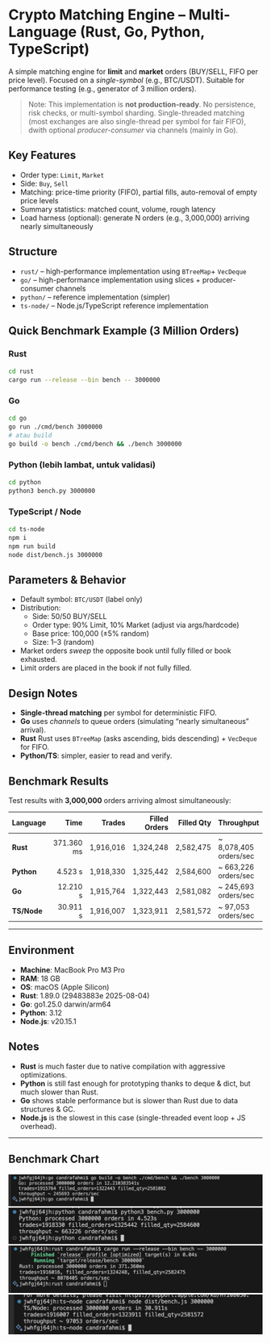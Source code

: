 # Crypto Matching Engine – Multi-Language (Rust, Go, Python, TypeScript)

A simple matching engine for **limit** and **market** orders (BUY/SELL, FIFO per price level).
Focused on a *single-symbol* (e.g., BTC/USDT). Suitable for performance testing (e.g., generator of 3 million orders).

> Note: This implementation is **not production-ready**. No persistence, risk checks, or multi-symbol sharding.
> Single-threaded matching (most exchanges are also single-thread per symbol for fair FIFO),
> dwith optional *producer-consumer* via channels (mainly in Go).

## Key Features
- Order type: `Limit`, `Market`
- Side: `Buy`, `Sell`
- Matching: price-time priority (FIFO), partial fills, auto-removal of empty price levels
- Summary statistics: matched count, volume, rough latency
- Load harness (optional): generate N orders (e.g., 3,000,000) arriving nearly simultaneously

## Structure
- `rust/` – high-performance implementation using `BTreeMap`+ `VecDeque`
- `go/` – high-performance implementation using slices + producer-consumer channels
- `python/` – reference implementation (simpler)
- `ts-node/` – Node.js/TypeScript reference implementation

## Quick Benchmark Example (3 Million Orders)
### Rust
```bash
cd rust
cargo run --release --bin bench -- 3000000
```
### Go
```bash
cd go
go run ./cmd/bench 3000000
# atau build
go build -o bench ./cmd/bench && ./bench 3000000
```
### Python (lebih lambat, untuk validasi)
```bash
cd python
python3 bench.py 3000000
```
### TypeScript / Node
```bash
cd ts-node
npm i
npm run build
node dist/bench.js 3000000
```

## Parameters & Behavior
- Default symbol: `BTC/USDT` (label only)
- Distribution:
  - Side: 50/50 BUY/SELL
  - Order type: 90% Limit, 10% Market (adjust via args/hardcode)
  - Base price: 100,000 (±5% random)
  - Size: 1–3 (random)
- Market orders *sweep* the opposite book until fully filled or book exhausted.
- Limit orders are placed in the book if not fully filled.

## Design Notes
- **Single-thread matching** per symbol for deterministic FIFO.
- **Go** uses *channels* to queue orders (simulating “nearly simultaneous” arrival).
- **Rust** Rust uses `BTreeMap` (asks ascending, bids descending) + `VecDeque` for FIFO.
- **Python/TS**: simpler, easier to read and verify.


## Benchmark Results

Test results with **3,000,000** orders arriving almost simultaneously:

| Language      | Time           | Trades   | Filled Orders | Filled Qty | Throughput             |
|---------------|---------------:|---------:|--------------:|-----------:|------------------------|
| **Rust**      | 371.360 ms     | 1,916,016 | 1,324,248     | 2,582,475  | ~ 8,078,405 orders/sec |
| **Python**    | 4.523 s        | 1,918,330 | 1,325,442     | 2,584,600  | ~   663,226 orders/sec |
| **Go**        | 12.210 s       | 1,915,764 | 1,322,443     | 2,581,082  | ~   245,693 orders/sec |
| **TS/Node**   | 30.911 s       | 1,916,007 | 1,323,911     | 2,581,572  | ~    97,053 orders/sec |

---

## Environment

- **Machine**: MacBook Pro M3 Pro  
- **RAM**: 18 GB  
- **OS**: macOS (Apple Silicon)  
- **Rust**: 1.89.0 (29483883e 2025-08-04)
- **Go**: go1.25.0 darwin/arm64 
- **Python**: 3.12 
- **Node.js**: v20.15.1

## Notes

- **Rust** is much faster due to native compilation with aggressive optimizations. 
- **Python** is still fast enough for prototyping thanks to deque & dict, but much slower than Rust. 
- **Go** shows stable performance but is slower than Rust due to data structures & GC. 
- **Node.js** is the slowest in this case (single-threaded event loop + JS overhead).

---

## Benchmark Chart

![Go Result](docs/Go.png)
![Python Result](docs/Python.png)
![Rust Result](docs/Rust.png)
![TS/Node Result](docs/TS:Node.png)

